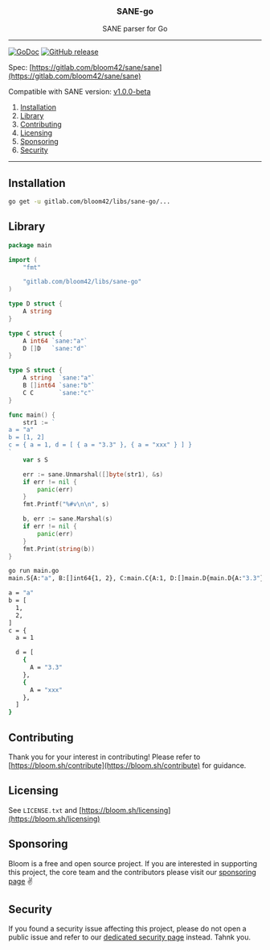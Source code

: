 <p align="center">
  <h3 align="center">SANE-go</h3>
  <p align="center">SANE parser for Go</p>
</p>

--------


[![GoDoc](https://godoc.org/gitlab.com/bloom42/libs/sane-go?status.svg)](https://godoc.org/gitlab.com/bloom42/libs/sane-go)
[![GitHub release](https://img.shields.io/github/release/bloom42/sane-go.svg)](https://gitlab.com/bloom42/libs/sane-go/releases/latest)


Spec: [https://gitlab.com/bloom42/sane/sane](https://gitlab.com/bloom42/sane/sane)

Compatible with SANE version: [v1.0.0-beta](https://gitlab.com/bloom42/sane/sane/blob/master/versions/v1.0.0-beta.md)

1. [Installation](#installation)
2. [Library](#library)
3. [Contributing](#contributing)
4. [Licensing](#licensing)
5. [Sponsoring](#sponsoring)
6. [Security](#security)

-------------------


## Installation

```bash
go get -u gitlab.com/bloom42/libs/sane-go/...
```



## Library

```go
package main

import (
	"fmt"

	"gitlab.com/bloom42/libs/sane-go"
)

type D struct {
	A string
}

type C struct {
	A int64 `sane:"a"`
	D []D   `sane:"d"`
}

type S struct {
	A string  `sane:"a"`
	B []int64 `sane:"b"`
	C C       `sane:"c"`
}

func main() {
	str1 := `
a = "a"
b = [1, 2]
c = { a = 1, d = [ { a = "3.3" }, { a = "xxx" } ] }
`
	var s S

	err := sane.Unmarshal([]byte(str1), &s)
	if err != nil {
		panic(err)
	}
	fmt.Printf("%#v\n\n", s)

	b, err := sane.Marshal(s)
	if err != nil {
		panic(err)
	}
	fmt.Print(string(b))
}
```

```bash
go run main.go
main.S{A:"a", B:[]int64{1, 2}, C:main.C{A:1, D:[]main.D{main.D{A:"3.3"}, main.D{A:"xxx"}}}}

a = "a"
b = [
  1,
  2,
]
c = {
  a = 1

  d = [
    {
      A = "3.3"
    },
    {
      A = "xxx"
    },
  ]
}
```


## Contributing

Thank you for your interest in contributing! Please refer to
[https://bloom.sh/contribute](https://bloom.sh/contribute) for guidance.



## Licensing

See `LICENSE.txt` and [https://bloom.sh/licensing](https://bloom.sh/licensing)


## Sponsoring

Bloom is a free and open source project. If you are interested in supporting this project, the core team
and the contributors please visit our
[sponsoring page](https://bloom.sh/become-a-sponsor) ✌️


## Security

If you found a security issue affecting this project, please do not open a public issue and refer to our
[dedicated security page](https://bloom.sh/security) instead. Tahnk you.

